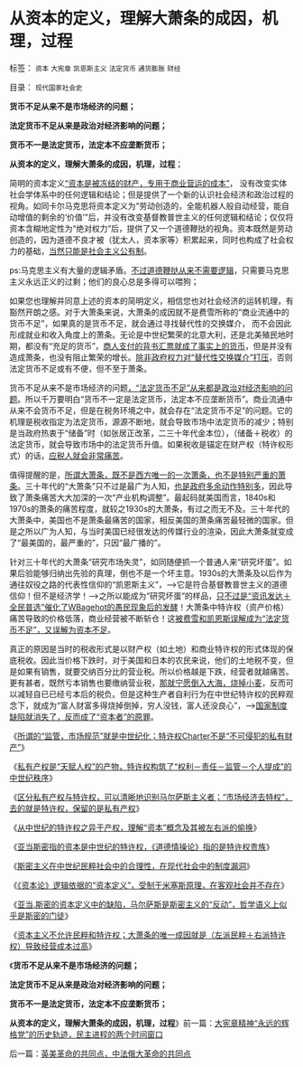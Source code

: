 # 从资本的定义，理解大萧条的成因，机理，过程

标签： `资本` `大宪章` `凯恩斯主义` `法定货币` `通货膨胀` `财经` 

目录： `现代国家社会史`

**货币不足从来不是市场经济的问题；**

**法定货币不足从来是政治对经济影响的问题；**

**货币不一是法定货币，法定本不应垄断货币；**

**从资本的定义，理解大萧条的成因，机理，过程**；

简明的资本定义[“资本是被冻结的财产，专用于商业营运的成本”](../../../2013/12/24/理解“资本”概念，及其被社会主义者的偷换.md)，
没有改变实体社会学体系中的任何逻辑和结论；但是提供了一个新的认识社会经济和政治过程的视角。如同卡尔马克思将资本定义为“劳动创造的，全能机器人般自动经营，能自动增值的剩余的‘价值’”后，并没有改变基督教普世主义的任何逻辑和结论；仅仅将资本含糊地定性为“绝对权力”后，提供了又一个道德鞭挞的视角。资本既然是劳动创造的，因为道德不良才被（犹太人，资本家等）积累起来，同时也构成了社会权力的基础，[当然只能是社会主义公有制](../../../2014/1/4/资本的定义，暴露马克思主张“白吃白喝，严惩工商”.md)。

ps:马克思主义有大量的逻辑矛盾。[不过道德鞭挞从来不需要逻辑](../../../2013/7/13/法（哲）学的终极就是美德法，美德社会即是地狱世界.md)，只需要马克思主义永远正义的过剩；他们的良心总是多得可以喂狗；

如果您也理解并同意上述的资本的简明定义，相信您也对社会经济的运转机理，有豁然开朗之感。对于大萧条来说，大萧条的成因就不是费雪所称的“商业流通中的货币不足”，如果真的是货币不足，就会通过寻找替代性的交换媒介，
而不会因此形成就业和收入角度上的萧条。无论是中世纪繁荣的北意大利，还是北美殖民地时期，都没有“充足的货币”，[商人支付的背书汇票就成了事实上的货币](../../../2012/11/9/资本主义源远流长；汇票促使了银行和私有货币的出现.md)，但是并没有造成萧条，也没有阻止繁荣的增长。[除非政府权力对“替代性交换媒介”打压](../../../2011/8/23/司空见惯的私人发行货币.md)，否则法定货币不足或有不便，但不至于萧条。

货币不足从来不是市场经济的问题[，“法定货币不足”从来都是政治对经济影响的问题](../../../2013/10/28/流动性定律与凯恩斯主义的“三大定律”的逻辑互相否定的关系.md)。所以千万要明白“货币不一定是法定货币，法定本不应垄断货币”。商业流通中从来不会货币不足，但是在税务环境之中，就会存在“法定货币不足”的问题。它的机理是税收指定为法定货币，源源不断地，就会导致市场中法定货币的减少；特别是当政府热衷于“储备”时（如张居正改革，二三十年代金本位），（储备＋税收）的法定货币，就会导致市场中的法定货币升值。如果税收是锚定在财产权（特许权形式）的话，[应税人就会非常痛苦](../../../2011/1/3/黄金不能保值；金本位制造经济危机.md)。

值得提醒的是，[所谓大萧条，既不是西方唯一的一次萧条，也不是特别严重的萧条](../../../2011/3/16/美国大萧条的五条成因.md)。三十年代的“大萧条”只不过是最广为人知，[也是政府多余动作特别多](../../../2012/5/28/最多只有一种经济学是科学的.md)，因此导致了萧条痛苦大大加深的一次“产业机构调整”。最起码就美国而言，1840s和1970s的萧条的痛苦程度，就较之1930s的大萧条，有过之而无不及。三十年代的大萧条中，美国也不是萧条最痛苦的国家，相反美国的萧条痛苦最轻微的国家。但是之所以广为人知，与当时美国已经很发达的传媒行业的渲染，因此大萧条就变成了“最美国的，最严重的”，只因“最广播的”。

针对三十年代的大萧条“研究市场失灵”，如同随便抓一个普通人来“研究坏蛋”。如果后验能够归纳出先验的真理，倒也不是一个坏主意。1930s的大萧条及以后作为通往奴役之路的代表性信仰的“凯恩斯主义”，——>它是符合基督教普世主义的道德信仰！但不是经济学！——>之所以能成为“研究坏蛋”的样品，[只不过是“资讯发达＋全民普选”催化了WBagehot的愚民现象后的发酵](../../../2013/11/19/体制内外的民粹同声问“我的免费午餐在那里”.md)！大萧条中特许权（资产价格）痛苦导致的价格低落，商业经营被不断斩仓！这[被费雪和凯恩斯误解成为“法定货币不足”，又误解为资本不足](../../../2009/4/24/费雪教条和凯恩斯主义.md)。

真正的原因是当时的税收形式是以财产权（如土地）和商业特许权的形式体现的保底税收。因此当价格下跌时，对于美国和日本的农民来说，他们的土地税不变，但是如果有销售，就要交纳百分比的营业税。所以价格越是下跌，经营者就越痛苦。更有甚者，既然亏本销售也要缴纳营业税，[那就宁愿倒入大海，烧掉小麦](../../../2011/5/1/牛奶倒入大海，创造了什么价值？.md)，反而可以减轻自已已经亏本后的税负。但是这种生产者自利行为在中世纪特许权的民粹观念下，就成为“富人财富多得烧掉倒掉，穷人没钱，富人还没良心”，——>[国家制度缺陷就消失了，反而成了“资本者”的原罪](../../../2013/12/27/四百年来无人尝试定义“资本”，及亚当斯密的资本概念.md)。

《[所谓的“监管，市场规范”就是中世纪化；特许权Charter不是“不可侵犯的私有财产”](../../../2013/12/15/所谓的“监管，市场规范”就是中世纪化.md)》

《[私有产权是“天赋人权”的产物，特许权构筑了“权利－责任－监管－个人提成”的中世纪秩序](../../../2013/12/19/不可侵犯的是私有产权，不是政府授受的特许权（谷物法）.md)》

《[区分私有产权与特许权，可以清晰地识别马尔萨斯主义者；“市场经济去特权”，去的就是特许权，保留的是私有产权](../../../2013/12/21/区分私有产权与特许权，可以清晰地识别马尔萨斯主义者；.md)》

《[从中世纪的特许权之异于产权，理解“资本”概念及其被左右派的偷换](../../../2013/12/24/理解“资本”概念，及其被社会主义者的偷换.md)》

《[亚当斯密指的资本是中世纪的特许权，《道德情操论》指的是特许权贵族](../../../2013/12/27/四百年来无人尝试定义“资本”，及亚当斯密的资本概念.md)》

《[斯密主义在中世纪民粹社会中的合理性，在现代社会中的制度漏洞](../../../2013/12/29/对亚当.斯密所认为的好社会的好制度的分析.md)》

《[《资本论》逻辑依据的“资本定义”，受制于米塞斯原理，在客观社会并不存在](../../../2014/1/2/《资本论》逻辑依据的“资本定义”，在客观社会中不存在.md)》

《[亚当.斯密的资本定义中的缺陷，马尔萨斯是斯密主义的“反动”，哲学语义上似乎是斯密的门徒](../../../2014/1/4/资本的定义，暴露马克思主张“白吃白喝，严惩工商”.md)》

《[资本主义不允许民粹和特许权；大萧条的唯一成因就是（左派民粹＋右派特许权）导致经营成本过高](../../../2014/1/10/资本主义不允许民粹，也不允许特许权；大萧条的唯一成因.md)》

《**货币不足从来不是市场经济的问题；**

**法定货币不足从来是政治对经济影响的问题；**

**货币不一是法定货币，法定本不应垄断货币；**

**从资本的定义，理解大萧条的成因，机理，过程**》前一篇：[大宪章精神“永远的辉格党”的历史轨迹，民主进程的两个时间窗口](../../../2014/1/11/大宪章精神“永远的辉格党”的历史轨迹，民主进程的两个时间窗口.md)

后一篇：[英美革命的共同点，中法俄大革命的共同点](../../../2014/1/11/英美革命的共同点，中法俄大革命的共同点.md)